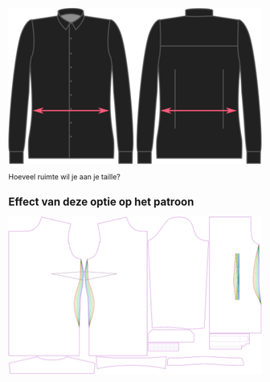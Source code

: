 ![Overwijdte taille](waistease.svg)

Hoeveel ruimte wil je aan je taille?


## Effect van deze optie op het patroon
![Deze afbeelding toont het effect van deze optie door meerdere varianten die een andere waarde hebben voor deze optie te vervangen](simone_waistease_sample.svg "Effect van deze optie op het patroon")